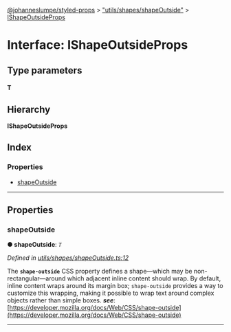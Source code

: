 [@johanneslumpe/styled-props](../README.md) > ["utils/shapes/shapeOutside"](../modules/_utils_shapes_shapeoutside_.md) > [IShapeOutsideProps](../interfaces/_utils_shapes_shapeoutside_.ishapeoutsideprops.md)

# Interface: IShapeOutsideProps

## Type parameters
#### T 
## Hierarchy

**IShapeOutsideProps**

## Index

### Properties

* [shapeOutside](_utils_shapes_shapeoutside_.ishapeoutsideprops.md#shapeoutside)

---

## Properties

<a id="shapeoutside"></a>

###  shapeOutside

**● shapeOutside**: *`T`*

*Defined in [utils/shapes/shapeOutside.ts:12](https://github.com/johanneslumpe/styled-props/blob/3abf398/src/utils/shapes/shapeOutside.ts#L12)*

The **`shape-outside`** CSS property defines a shape—which may be non-rectangular—around which adjacent inline content should wrap. By default, inline content wraps around its margin box; `shape-outside` provides a way to customize this wrapping, making it possible to wrap text around complex objects rather than simple boxes.
*__see__*: [https://developer.mozilla.org/docs/Web/CSS/shape-outside](https://developer.mozilla.org/docs/Web/CSS/shape-outside)

___

